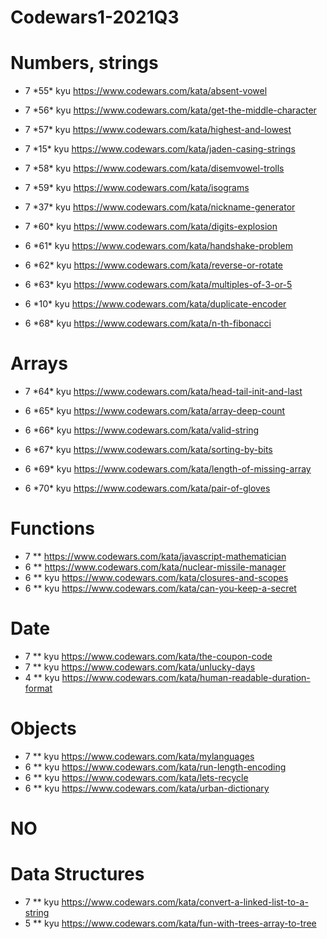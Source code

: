 # Codewars1-2021Q3

# Numbers, strings

- 7 \*55\* kyu https://www.codewars.com/kata/absent-vowel
- 7 \*56\* kyu https://www.codewars.com/kata/get-the-middle-character
- 7 \*57\* kyu https://www.codewars.com/kata/highest-and-lowest
- 7 \*15\* kyu https://www.codewars.com/kata/jaden-casing-strings
- 7 \*58\* kyu https://www.codewars.com/kata/disemvowel-trolls
- 7 \*59\* kyu https://www.codewars.com/kata/isograms
- 7 \*37\* kyu https://www.codewars.com/kata/nickname-generator
- 7 \*60\* kyu https://www.codewars.com/kata/digits-explosion
- 6 \*61\* kyu https://www.codewars.com/kata/handshake-problem
- 6 \*62\* kyu https://www.codewars.com/kata/reverse-or-rotate
- 6 \*63\* kyu https://www.codewars.com/kata/multiples-of-3-or-5

- 6 \*10\* kyu https://www.codewars.com/kata/duplicate-encoder
- 6 \*68\* kyu https://www.codewars.com/kata/n-th-fibonacci

# Arrays

- 7 \*64\* kyu https://www.codewars.com/kata/head-tail-init-and-last
- 6 \*65\* kyu https://www.codewars.com/kata/array-deep-count
- 6 \*66\* kyu https://www.codewars.com/kata/valid-string
- 6 \*67\* kyu https://www.codewars.com/kata/sorting-by-bits

- 6 \*69\* kyu https://www.codewars.com/kata/length-of-missing-array
- 6 \*70\* kyu https://www.codewars.com/kata/pair-of-gloves

# Functions

- 7 \*\* https://www.codewars.com/kata/javascript-mathematician
- 6 \*\* https://www.codewars.com/kata/nuclear-missile-manager
- 6 \*\* kyu https://www.codewars.com/kata/closures-and-scopes
- 6 \*\* kyu https://www.codewars.com/kata/can-you-keep-a-secret

# Date

- 7 \*\* kyu https://www.codewars.com/kata/the-coupon-code
- 7 \*\* kyu https://www.codewars.com/kata/unlucky-days
- 4 \*\* kyu https://www.codewars.com/kata/human-readable-duration-format

# Objects

- 7 \*\* kyu https://www.codewars.com/kata/mylanguages
- 6 \*\* kyu https://www.codewars.com/kata/run-length-encoding
- 6 \*\* kyu https://www.codewars.com/kata/lets-recycle
- 6 \*\* kyu https://www.codewars.com/kata/urban-dictionary

# NO

# Data Structures

- 7 \*\* kyu https://www.codewars.com/kata/convert-a-linked-list-to-a-string
- 5 \*\* kyu https://www.codewars.com/kata/fun-with-trees-array-to-tree
